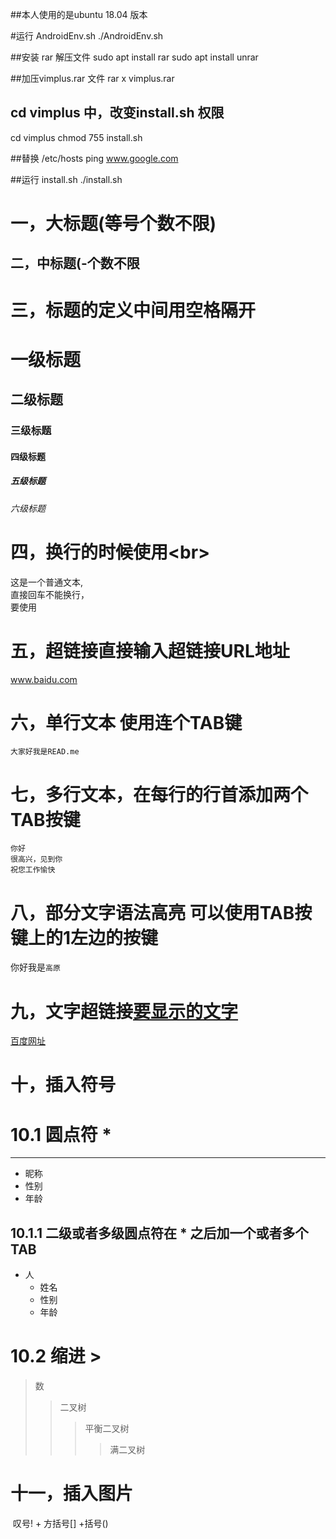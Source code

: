 ##本人使用的是ubuntu 18.04 版本

#运行 AndroidEnv.sh
./AndroidEnv.sh

##安装 rar 解压文件
sudo apt install rar
sudo apt install unrar

##加压vimplus.rar 文件
rar x vimplus.rar

## cd vimplus 中，改变install.sh 权限
cd vimplus
chmod 755 install.sh 

##替换 /etc/hosts 
ping www.google.com 

##运行 install.sh
./install.sh

一，大标题(等号个数不限)
===============

二，中标题(-个数不限
---------------

三，标题的定义中间用空格隔开
=====================
# 一级标题
## 二级标题
### 三级标题
#### 四级标题
##### 五级标题
###### 六级标题

四，换行的时候使用\<br>
===================
这是一个普通文本, <br>
直接回车不能换行， <br>
要使用 <br>

五，超链接直接输入超链接URL地址
=========================
www.baidu.com

六，单行文本 使用连个TAB键
====================
    大家好我是READ.me
    
七，多行文本，在每行的行首添加两个TAB按键
==================================
    你好
    很高兴，见到你
    祝您工作愉快
    
八，部分文字语法高亮 可以使用TAB按键上的1左边的按键
==============================
你好我是`高原`


九，文字超链接[要显示的文字](链接的地址)
==================================
[百度网址](www.baidu.com)


十，插入符号
=======

# 10.1 圆点符 *
-------
* 昵称
* 性别
* 年龄

## 10.1.1 二级或者多级圆点符在 * 之后加一个或者多个TAB
* 人
  * 姓名
  * 性别
  * 年龄
  
# 10.2 缩进 >
> 数
>> 二叉树
>>> 平衡二叉树
>>>> 满二叉树

十一，插入图片
=============
![]()
叹号! + 方括号[] +括号() 
